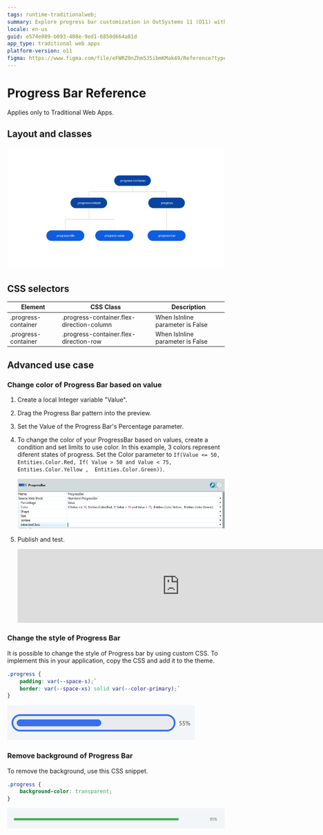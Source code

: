 ```yaml
---
tags: runtime-traditionalweb; 
summary: Explore progress bar customization in OutSystems 11 (O11) with layout options, CSS, and dynamic color changes.
locale: en-us
guid: e574e089-b093-408e-9ed1-6850d664a81d
app_type: traditional web apps
platform-version: o11
figma: https://www.figma.com/file/eFWRZ0nZhm5J5ibmKMak49/Reference?type=design&node-id=615%3A535&mode=design&t=Cx8ecjAITJrQMvRn-1
---
```


# Progress Bar Reference

<div class="info" markdown="1">

Applies only to Traditional Web Apps.

</div>

## Layout and classes

![Diagram showing the layout and classes of a progress bar in a traditional web app](images/progressbar-6-diag.png "Progress Bar Layout Diagram")

## CSS selectors

| **Element** |  **CSS Class** |  **Description**  |
| --- | --- | --- |
| .progress-container | .progress-container.flex-direction-column |  When IsInline parameter is False  |
| .progress-container | .progress-container.flex-direction-row |  When IsInline parameter is False  |

## Advanced use case

### Change color of Progress Bar based on value

1. Create a local Integer variable "Value".

1. Drag the Progress Bar pattern into the preview.

1. Set the Value of the Progress Bar's Percentage parameter.

1. To change the color of your ProgressBar based on values, create a condition and set limits to use color. In this example, 3 colors represent diferent states of progress. Set the Color parameter to `If(Value <= 50, Entities.Color.Red, If( Value > 50 and Value < 75,  Entities.Color.Yellow ,  Entities.Color.Green))`.

    ![Screenshot demonstrating how to change the color of a progress bar based on its value](images/progressbar-7-ss.png "Progress Bar Color Change Example")

1. Publish and test.

    <iframe src="https://player.vimeo.com/video/1002735393" width="750" height="171" frameborder="0" allow="autoplay; fullscreen" allowfullscreen="">Video demonstrating a progress bar in action within a traditional web app.</iframe>

### Change the style of Progress Bar

It is possible to change the style of Progress bar by using custom CSS. To implement this in your application, copy the CSS and add it to the theme.

```css
.progress {
    padding: var(--space-s);`
    border: var(--space-xs) solid var(--color-primary);`
}
```

![Image of a progress bar with custom styling applied](images/progressbar-8.png "Custom Styled Progress Bar")

### Remove background of Progress Bar

To remove the background, use this CSS snippet.

```css
.progress {
    background-color: transparent;
}
```

![Image of a progress bar with its background removed, showing transparency](images/progressbar-9.png "Progress Bar with Transparent Background")
